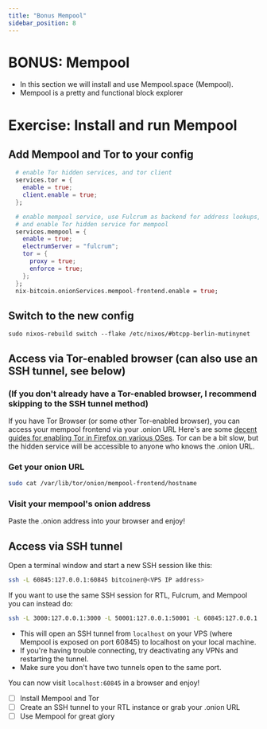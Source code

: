 ```yaml
---
title: "Bonus Mempool"
sidebar_position: 8
---
```



# BONUS: Mempool

- In this section we will install and use Mempool.space (Mempool).
- Mempool is a pretty and functional block explorer

# Exercise: Install and run Mempool

## Add Mempool and Tor to your config

```nix
  # enable Tor hidden services, and tor client
  services.tor = {
    enable = true;
    client.enable = true;
  };

  # enable mempool service, use Fulcrum as backend for address lookups,
  # and enable Tor hidden service for mempool
  services.mempool = {
    enable = true;
    electrumServer = "fulcrum";
    tor = {
      proxy = true;
      enforce = true;
    };
  };
  nix-bitcoin.onionServices.mempool-frontend.enable = true;
```

## Switch to the new config

```
sudo nixos-rebuild switch --flake /etc/nixos/#btcpp-berlin-mutinynet
```

## Access via Tor-enabled browser (can also use an SSH tunnel, see below)
### (If you don't already have a Tor-enabled browser, I recommend skipping to the SSH tunnel method)
If you have Tor Browser (or some other Tor-enabled browser), you can access your mempool frontend via your .onion URL
Here's are some [decent guides for enabling Tor in Firefox on various OSes](https://docs.start9.com/latest/guides/device-guides/).
Tor can be a bit slow, but the hidden service will be accessible to anyone who knows the .onion URL.

### Get your onion URL
```sh
sudo cat /var/lib/tor/onion/mempool-frontend/hostname
```

### Visit your mempool's onion address
Paste the .onion address into your browser and enjoy!

## Access via SSH tunnel
Open a terminal window and start a new SSH session like this:

```sh
ssh -L 60845:127.0.0.1:60845 bitcoiner@<VPS IP address>
```

If you want to use the same SSH session for RTL, Fulcrum, and Mempool you can instead do:
```sh
ssh -L 3000:127.0.0.1:3000 -L 50001:127.0.0.1:50001 -L 60845:127.0.0.1:60845 bitcoiner@<VPS IP address>
```

- This will open an SSH tunnel from `localhost` on your VPS (where Mempool is exposed on port 60845) to localhost on your local machine.
- If you're having trouble connecting, try deactivating any VPNs and restarting the tunnel.
- Make sure you don't have two tunnels open to the same port.

You can now visit `localhost:60845` in a browser and enjoy!

- [ ] Install Mempool and Tor
- [ ] Create an SSH tunnel to your RTL instance or grab your .onion URL
- [ ] Use Mempool for great glory

